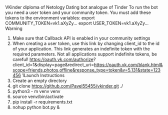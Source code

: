 VKinder diploma of Netology
Dating bot analogue of Tinder
To run the bot you need a user token and your community token.
You must add these tokens to the environment variables:
export COMMUNITY_TOKEN=vk1.aXyZy...
export USER_TOKEN=vk1.aXyZy...
Warning
1. Make sure that Callback API is enabled in your community settings
2. When creating a user token, use this link by changing client_id to the id of your application. This link generates an indefinite token with the required parameters. Not all applications support indefinite tokens, be careful! 
https://oauth.vk.com/authorize?
client_id=1&display=page&redirect_uri=https://oauth.vk.com/blank.html&scope=friends,photos,offline&response_type=token&v=5.131&state=123456
1Launch Instructions
1. Create an empty directory
2. git clone https://github.com/Pavel55455/vkinder.git ./
3. python3 - m venv venv
4. source venv/bin/activate
5. pip install -r requirements.txt
6. nohup python bot.py &

